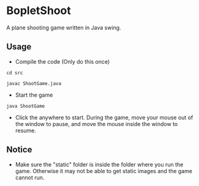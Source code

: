 # BopletShoot

A plane shooting game written in Java swing.

## Usage

- Compile the code (Only do this once)

`cd src`

`javac ShootGame.java`

- Start the game

`java ShootGame`

- Click the anywhere to start. During the game, move your mouse out of the window to pause, and move the mouse inside the window to resume. 

## Notice

- Make sure the "static" folder is inside the folder where you run the game. Otherwise it may not be able to get static images and the game cannot run. 

